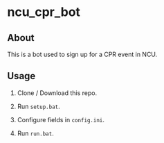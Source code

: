 # ncu_cpr_bot

## About

This is a bot used to sign up for a CPR event in NCU.

## Usage

1. Clone / Download this repo.

2. Run `setup.bat`.

3. Configure fields in `config.ini`.

4. Run `run.bat`.
